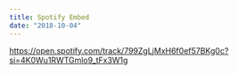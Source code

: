 ```yaml
---
title: Spotify Embed
date: "2018-10-04"
---
```


https://open.spotify.com/track/799ZgLjMxH6f0ef57BKg0c?si=4K0Wu1RWTGmlo9_tFx3W1g

